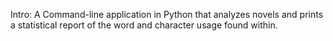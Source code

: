 Intro:
A Command-line application in Python that analyzes novels and prints a statistical report of the word and character usage found within.
